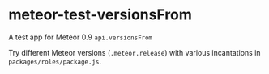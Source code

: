 meteor-test-versionsFrom
========================

A test app for Meteor 0.9 `api.versionsFrom`


Try different Meteor versions (`.meteor.release`) with various incantations in `packages/roles/package.js`.
